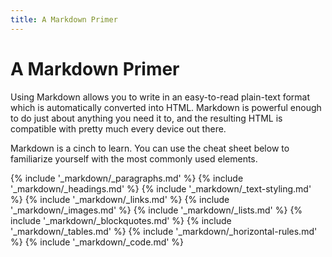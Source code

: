 ```yaml
---
title: A Markdown Primer
---
```


# A Markdown Primer <span class="jolticon jolticon-markdown big"></span>

Using Markdown allows you to write in an easy-to-read plain-text format which is automatically converted into HTML. Markdown is powerful enough to do just about anything you need it to, and the resulting HTML is compatible with pretty much every device out there.

Markdown is a cinch to learn. You can use the cheat sheet below to familiarize yourself with the most commonly used elements.

{% include '_markdown/_paragraphs.md' %}
{% include '_markdown/_headings.md' %}
{% include '_markdown/_text-styling.md' %}
{% include '_markdown/_links.md' %}
{% include '_markdown/_images.md' %}
{% include '_markdown/_lists.md' %}
{% include '_markdown/_blockquotes.md' %}
{% include '_markdown/_tables.md' %}
{% include '_markdown/_horizontal-rules.md' %}
{% include '_markdown/_code.md' %}
